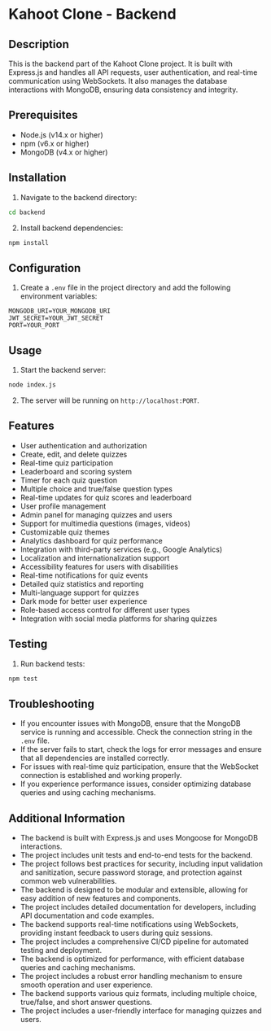 # Kahoot Clone - Backend

## Description

This is the backend part of the Kahoot Clone project. It is built with Express.js and handles all API requests, user authentication, and real-time communication using WebSockets. It also manages the database interactions with MongoDB, ensuring data consistency and integrity.

## Prerequisites

- Node.js (v14.x or higher)
- npm (v6.x or higher)
- MongoDB (v4.x or higher)

## Installation

1. Navigate to the backend directory:

```bash
cd backend

```

2. Install backend dependencies:

```bash
npm install

```

## Configuration

1. Create a `.env` file in the project directory and add the following environment variables:

```env
MONGODB_URI=YOUR_MONGODB_URI
JWT_SECRET=YOUR_JWT_SECRET
PORT=YOUR_PORT

```

## Usage

1. Start the backend server:

```bash
node index.js

```

2. The server will be running on `http://localhost:PORT`.

## Features

- User authentication and authorization
- Create, edit, and delete quizzes
- Real-time quiz participation
- Leaderboard and scoring system
- Timer for each quiz question
- Multiple choice and true/false question types
- Real-time updates for quiz scores and leaderboard
- User profile management
- Admin panel for managing quizzes and users
- Support for multimedia questions (images, videos)
- Customizable quiz themes
- Analytics dashboard for quiz performance
- Integration with third-party services (e.g., Google Analytics)
- Localization and internationalization support
- Accessibility features for users with disabilities
- Real-time notifications for quiz events
- Detailed quiz statistics and reporting
- Multi-language support for quizzes
- Dark mode for better user experience
- Role-based access control for different user types
- Integration with social media platforms for sharing quizzes

## Testing

1. Run backend tests:

```bash
npm test

```

## Troubleshooting

- If you encounter issues with MongoDB, ensure that the MongoDB service is running and accessible. Check the connection string in the `.env` file.
- If the server fails to start, check the logs for error messages and ensure that all dependencies are installed correctly.
- For issues with real-time quiz participation, ensure that the WebSocket connection is established and working properly.
- If you experience performance issues, consider optimizing database queries and using caching mechanisms.

## Additional Information

- The backend is built with Express.js and uses Mongoose for MongoDB interactions.
- The project includes unit tests and end-to-end tests for the backend.
- The project follows best practices for security, including input validation and sanitization, secure password storage, and protection against common web vulnerabilities.
- The backend is designed to be modular and extensible, allowing for easy addition of new features and components.
- The project includes detailed documentation for developers, including API documentation and code examples.
- The backend supports real-time notifications using WebSockets, providing instant feedback to users during quiz sessions.
- The project includes a comprehensive CI/CD pipeline for automated testing and deployment.
- The backend is optimized for performance, with efficient database queries and caching mechanisms.
- The project includes a robust error handling mechanism to ensure smooth operation and user experience.
- The backend supports various quiz formats, including multiple choice, true/false, and short answer questions.
- The project includes a user-friendly interface for managing quizzes and users.
